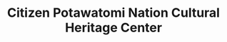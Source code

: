 ---
layout: repo
title: "Citizen Potawatomi Nation Cultural Heritage Center"
id: 25120
permalink: repos/25120/
---